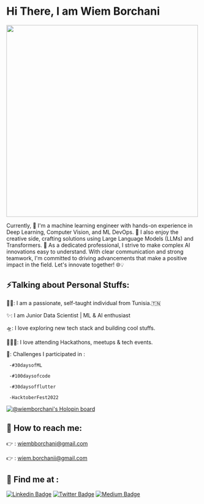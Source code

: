 <h1> Hi There, I am Wiem Borchani </h1>
</h1>

<img src="https://media3.giphy.com/media/v1.Y2lkPTc5MGI3NjExbGFobnptMWZ3MnF3N3N6eWRrbzl2bHFkeTNjMDcyMnJ3OWxtcnM1NiZlcD12MV9pbnRlcm5hbF9naWZfYnlfaWQmY3Q9Zw/EYn2rXOuDQ0aqeWA7A/giphy.gif" width="500px">

Currently, 🤖 I'm a machine learning engineer with hands-on experience in Deep Learning, Computer Vision, and ML DevOps. 🚀 I also enjoy the creative side, crafting solutions using Large Language Models (LLMs) and Transformers. 🤯 As a dedicated professional, I strive to make complex AI innovations easy to understand. With clear communication and strong teamwork, I'm committed to driving advancements that make a positive impact in the field. Let's innovate together! 🌐💡

## ⚡️Talking about Personal Stuffs:

👩‍💻: I am a passionate, self-taught individual from Tunisia.🇹🇳

✨: I am Junior Data Scientist | ML & AI enthusiast

🛸: I love exploring new tech stack and building cool stuffs.

🙋🏼‍♀️: I love attending Hackathons, meetups & tech events.

🌱: Challenges I participated in :

     -#30daysofML
     
     -#100daysofcode
     
     -#30daysofflutter
     
     -HacktoberFest2022
     
[![@wiemborchani's Holopin board](https://holopin.io/api/user/board?user=wiemborchani)](https://holopin.io/@wiemborchani)



## 💌 How to reach me:
👉 : wiembborchani@gmail.com

👉 : wiem.borchanii@gmail.com




## 🙌 Find me at :
[![Linkedin Badge](https://img.shields.io/badge/-LinkedIn-blue?style=flat-square&logo=Linkedin&logoColor=white&link=https://www.linkedin.com/in/hemanthkollipara/)](https://www.linkedin.com/in/wiem-borchani)
[![Twitter Badge](https://img.shields.io/twitter/url?style=social&url=https%3A%2F%2Fimg.shields.io%2Ftwitter%2Furl)](https://twitter.com/wiam_borchani)
[![Medium Badge](https://img.shields.io/badge/Medium-12100E?style=for-the-badge&logo=medium&logoColor=white)](https://medium.com/@wiembborchani)
